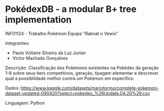 # PokédexDB - a modular B+ tree implementation

INF01124 - Trabalho Pokémon
Equipe "Raknat o Vewis"

Integrantes:
- Paulo Voltaire Silveira da Luz Junior
- Victor Machado Gonçalves

Descrição: Classificação dos Pokémons existentes na Pokédex da geração 1-8 sobre seus tiers competitivos, geração, tipagem elementar e descrever qual a possibilidade melhor contra um Pokémon em especifico

Dados: https://www.kaggle.com/datasets/mariotormo/complete-pokemon-dataset-updated-090420?select=pokedex_%28Update.04.20%29.csv

Linguagem: Python
